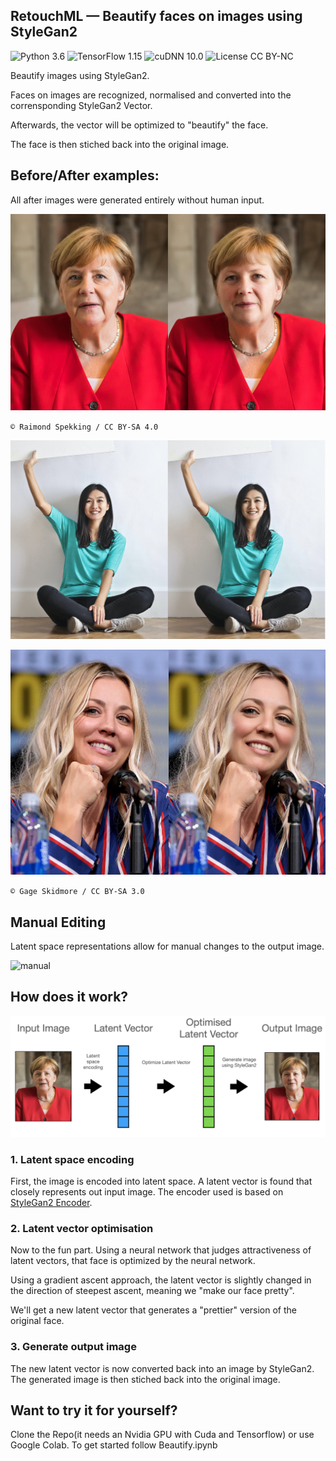 ## RetouchML &mdash; Beautify faces on images using StyleGan2
![Python 3.6](https://img.shields.io/badge/python-3.6-green.svg?style=plastic)
![TensorFlow 1.15](https://img.shields.io/badge/tensorflow-1.15-green.svg?style=plastic)
![cuDNN 10.0](https://img.shields.io/badge/cudnn-10.0-green.svg?style=plastic)
![License CC BY-NC](https://img.shields.io/badge/license-CC_BY--NC-green.svg?style=plastic)

Beautify images using StyleGan2.

Faces on images are recognized, normalised and converted into the corrensponding StyleGan2 Vector.

Afterwards, the vector will be optimized to "beautify" the face.

The face is then stiched back into the original image.

## Before/After examples:

All after images were generated entirely without human input.

![merkel-ba](docs/merkel-ba.png)

`© Raimond Spekking / CC BY-SA 4.0​`

![pexel-ba](docs/pexel-ba.png)

![couco-ba](docs/couco-ba.png)

`© Gage Skidmore / CC BY-SA 3.0`


## Manual Editing

Latent space representations allow for manual changes to the output image.

![manual](docs/merkel-change.gif)

## How does it work?

![process](docs/process.png)

### 1. Latent space encoding

First, the image is encoded into latent space. A latent vector is found that closely represents out input image. The encoder used is based on [StyleGan2 Encoder](https://github.com/robertluxemburg/stylegan2encoder.git).



### 2. Latent vector optimisation

Now to the fun part. Using a neural network that judges attractiveness of latent vectors, that face is optimized by the neural network. 

Using a gradient ascent approach, the latent vector is slightly changed in the direction of steepest ascent, meaning we "make our face pretty".

We'll get a new latent vector that generates a "prettier" version of the original face.



### 3. Generate output image

The new latent vector is now converted back into an image by StyleGan2. The generated image is then stiched back into the original image.



## Want to try it for yourself?

Clone the Repo(it needs an Nvidia GPU with Cuda and Tensorflow) or use Google Colab. To get started follow Beautify.ipynb





